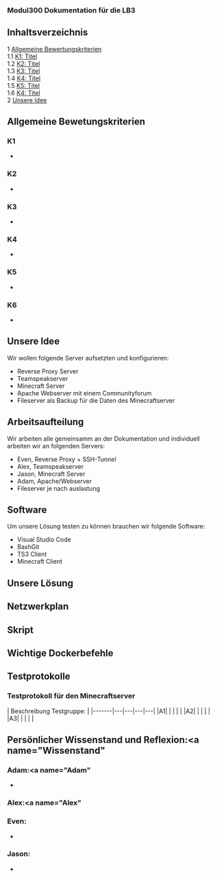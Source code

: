 ### Modul300 Dokumentation für die LB3

## Inhaltsverzeichnis
1 [Allgemeine Bewertungskriterien](#Allgemein)<br>
  1.1 [K1: Titel](#K1)<br>
  1.2 [K2: Titel](#K2)<br>
  1.3 [K3: Titel](#K3)<br>
  1.4 [K4: Titel](#K4)<br>
  1.5 [K5: Titel](#K5)<br>
  1.6 [K4: Titel](#K6)<br>
2 [Unsere Idee](#Idee)<br>

## Allgemeine Bewetungskriterien <a name="Allgemein"></a>

### K1 <a name="K1"></a>
-

### K2 <a name="K2"></a>
-

### K3 <a name="K3"></a>
-

### K4 <a name="K4"></a>
-

### K5 <a name="K5"></a>
-

### K6 <a name="K6"></a>
-


## Unsere Idee <a name="Idee"></a>

Wir wollen folgende Server aufsetzten und konfigurieren:

  - Reverse Proxy Server
  - Teamspeakserver
  - Minecraft Server
  - Apache Webserver mit einem Communityforum
  - Fileserver als Backup für die Daten des Minecraftserver

## Arbeitsaufteilung <a name="Arbeitsaufteilung"></a>

Wir arbeiten alle gemeinsamm an der Dokumentation und individuell arbeiten wir an folgenden Servers:
  - Even, Reverse Proxy + SSH-Tunnel
  - Alex, Teamspeakserver
  - Jason, Minecraft Server
  - Adam, Apache/Webserver
  - Fileserver je nach auslastung

## Software <a name="Software"></a>

Um unsere Lösung testen zu können brauchen wir folgende Software:

- Visual Studio Code
- BashGit
- TS3 Client
- Minecraft Client

## Unsere Lösung


## Netzwerkplan

## Skript

## Wichtige Dockerbefehle <a name="Befehle"></a><br>

## Testprotokolle <a name="Testprotokolle"></a><br>

### Testprotokoll für den Minecraftserver <a name="MC-Test"></a><br>
| Beschreibung Testgruppe:  |
|-------|---|---|---|---|
|A1|   |   |   |   |
|A2|   |   |   |   |
|A3|   |   |   |   |
  
  ## Persönlicher Wissenstand und Reflexion:<a name="Wissenstand"</a><br>
  
  ### Adam:<a name="Adam"</a><br>
  -
  
  ### Alex:<a name="Alex"</a><br>
  
  
  
  
  ### Even:<a name="Even"></a><br>
  -
  
  ### Jason:<a name="Jason"></a><br>
  -
